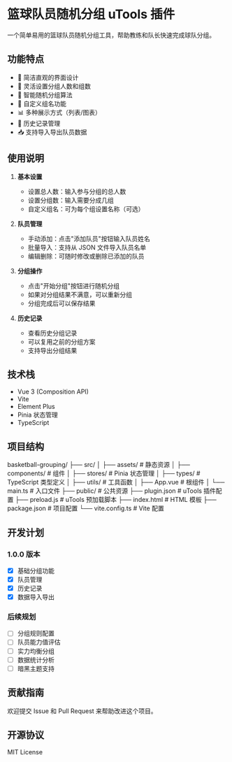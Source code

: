 # 篮球队员随机分组 uTools 插件

一个简单易用的篮球队员随机分组工具，帮助教练和队长快速完成球队分组。

## 功能特点

- 🏀 简洁直观的界面设计
- 👥 灵活设置分组人数和组数
- 🎲 智能随机分组算法
- 📝 自定义组名功能
- 📊 多种展示方式（列表/图表）
- 💾 历史记录管理
- 📥 支持导入导出队员数据

## 使用说明

1. **基本设置**
   - 设置总人数：输入参与分组的总人数
   - 设置分组数：输入需要分成几组
   - 自定义组名：可为每个组设置名称（可选）

2. **队员管理**
   - 手动添加：点击"添加队员"按钮输入队员姓名
   - 批量导入：支持从 JSON 文件导入队员名单
   - 编辑删除：可随时修改或删除已添加的队员

3. **分组操作**
   - 点击"开始分组"按钮进行随机分组
   - 如果对分组结果不满意，可以重新分组
   - 分组完成后可以保存结果

4. **历史记录**
   - 查看历史分组记录
   - 可以复用之前的分组方案
   - 支持导出分组结果

## 技术栈

- Vue 3 (Composition API)
- Vite
- Element Plus
- Pinia 状态管理
- TypeScript

## 项目结构 
basketball-grouping/
├── src/
│ ├── assets/ # 静态资源
│ ├── components/ # 组件
│ ├── stores/ # Pinia 状态管理
│ ├── types/ # TypeScript 类型定义
│ ├── utils/ # 工具函数
│ ├── App.vue # 根组件
│ └── main.ts # 入口文件
├── public/ # 公共资源
├── plugin.json # uTools 插件配置
├── preload.js # uTools 预加载脚本
├── index.html # HTML 模板
├── package.json # 项目配置
└── vite.config.ts # Vite 配置


## 开发计划

### 1.0.0 版本
- [x] 基础分组功能
- [x] 队员管理
- [x] 历史记录
- [x] 数据导入导出

### 后续规划
- [ ] 分组规则配置
- [ ] 队员能力值评估
- [ ] 实力均衡分组
- [ ] 数据统计分析
- [ ] 暗黑主题支持

## 贡献指南

欢迎提交 Issue 和 Pull Request 来帮助改进这个项目。

## 开源协议

MIT License